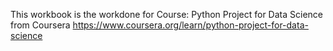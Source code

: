 This workbook is the workdone for Course: Python Project for Data Science from Coursera 
https://www.coursera.org/learn/python-project-for-data-science
